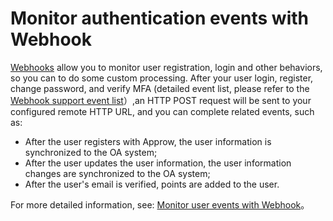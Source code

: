 # Monitor authentication events with Webhook

<LastUpdated/>

[Webhooks](/docs/guides/webhook/) allow you to monitor user registration, login and other behaviors, so you can to do some custom processing. After your user login, register, change password, and verify MFA (detailed event list, please refer to the [Webhook support event list](/docs/guides/webhook/#支持的事件)）,an HTTP POST request will be sent to your configured remote HTTP URL, and you can complete related events, such as:

- After the user registers with Approw, the user information is synchronized to the OA system;
- After the user updates the user information, the user information changes are synchronized to the OA system;
- After the user's email is verified, points are added to the user.

For more detailed information, see: [Monitor user events with Webhook](/docs/guides/webhook/)。
